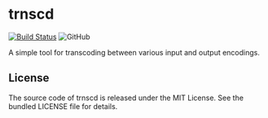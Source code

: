 # trnscd

[![Build Status](https://github.com/martinohmann/trnscd/workflows/ci/badge.svg)](https://github.com/martinohmann/trnscd/actions?query=workflow%3Aci)
![GitHub](https://img.shields.io/github/license/martinohmann/trnscd?color=orange)

A simple tool for transcoding between various input and output encodings.

## License

The source code of trnscd is released under the MIT License. See the bundled
LICENSE file for details.
